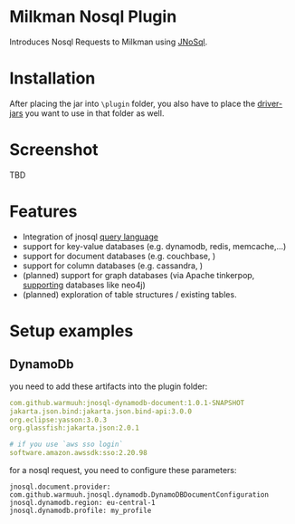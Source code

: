 # Milkman Nosql Plugin

Introduces Nosql Requests to Milkman using [JNoSql](http://www.jnosql.org/).

# Installation
After placing the jar into `\plugin` folder, you also have to place the [driver-jars](https://github.com/eclipse/jnosql-databases) you want to use in that folder as well.

# Screenshot

TBD

# Features

* Integration of jnosql [query language](https://github.com/eclipse/jnosql/blob/main/COMMUNICATION.adoc#querying-by-text-with-the-communication-api)
* support for key-value databases (e.g. dynamodb, redis, memcache,...)
* support for document databases (e.g. couchbase, )
* support for column databases (e.g. cassandra, )
* (planned) support for graph databases (via Apache tinkerpop, [supporting](https://tinkerpop.apache.org/providers.html) databases like neo4j)
* (planned) exploration of table structures / existing tables.


# Setup examples

## DynamoDb

you need to add these artifacts into the plugin folder:

```yaml
com.github.warmuuh:jnosql-dynamodb-document:1.0.1-SNAPSHOT
jakarta.json.bind:jakarta.json.bind-api:3.0.0
org.eclipse:yasson:3.0.3
org.glassfish:jakarta.json:2.0.1

# if you use `aws sso login` 
software.amazon.awssdk:sso:2.20.98
```

for a nosql request, you need to configure these parameters:
```properties
jnosql.document.provider: com.github.warmuuh.jnosql.dynamodb.DynamoDBDocumentConfiguration
jnosql.dynamodb.region: eu-central-1
jnosql.dynamodb.profile: my_profile
```

